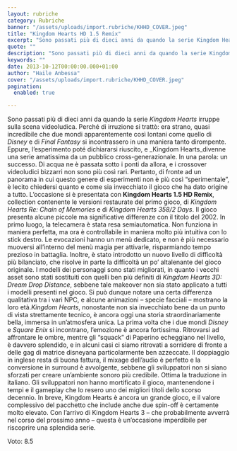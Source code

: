 ```yaml
---
layout: rubriche
category: Rubriche
banner: "/assets/uploads/import.rubriche/KHHD_COVER.jpeg"
title: "Kingdom Hearts HD 1.5 Remix"
excerpt: "Sono passati più di dieci anni da quando la serie Kingdom Hearts irruppe sulla scena videoludica. Perché di irruzione si trattò: era strano, quasi incredibile che due mondi apparentemente così lontani come quello di Disney e di Final Fantasy si incontrassero in una maniera tanto dirompente. Eppure, l’esperimento poté dichiararsi riuscito, e Kingdom Heartsdivenne una serie amatissima da un pubblico cross-generazionale. In [&hellip"
quote: ""
description: "Sono passati più di dieci anni da quando la serie Kingdom Hearts irruppe sulla scena videoludica. Perché di irruzione si trattò: era strano, quasi incredibile che due mondi apparentemente così lontani come quello di Disney e di Final Fantasy si incontrassero in una maniera tanto dirompente. Eppure, l’esperimento poté dichiararsi riuscito, e Kingdom Heartsdivenne una serie amatissima da un pubblico cross-generazionale. In [&hellip"
keywords: ""
date: 2013-10-12T00:00:00.000+01:00
author: "Haile Anbessa"
cover: "/assets/uploads/import.rubriche/KHHD_COVER.jpeg"
pagination:
  enabled: true

---
```


Sono passati più di dieci anni da quando la serie _Kingdom Hearts_ irruppe sulla scena videoludica. Perché di irruzione si trattò: era strano, quasi incredibile che due mondi apparentemente così lontani come quello di _Disney_ e di _Final Fantasy_ si incontrassero in una maniera tanto dirompente. Eppure, l’esperimento poté dichiararsi riuscito, e _Kingdom Hearts_divenne una serie amatissima da un pubblico cross-generazionale. In una parola: un successo. Di acqua ne è passata sotto i ponti da allora, e i crossover videoludici bizzarri non sono più così rari. Pertanto, di fronte ad un panorama in cui questo genere di esperimenti non è più così “sperimentale”, è lecito chiedersi quanto e come sia invecchiato il gioco che ha dato origine a tutto. L’occasione si è presentata con **Kingdom Hearts 1.5 HD Remix**, collection contenente le versioni restaurate del primo gioco, di _Kingdom Hearts Re: Chain of Memories_ e di _Kingdom Hearts 358/2 Days_. Il gioco presenta alcune piccole ma significative differenze con il titolo del 2002\. In primo luogo, la telecamera è stata resa semiautomatica. Non funziona in maniera perfetta, ma ora è controllabile in maniera molto più intuitiva con lo stick destro. Le evocazioni hanno un menù dedicato, e non è più necessario muoversi all’interno del menù magia per attivarle, risparmiando tempo prezioso in battaglia. Inoltre, è stato introdotto un nuovo livello di difficoltà più bilanciato, che risolve in parte la difficoltà un po’ altalenante del gioco originale. I modelli dei personaggi sono stati migliorati, in quanto i vecchi asset sono stati sostituiti con quelli ben più definiti di _Kingdom Hearts 3D: Dream Drop Distance_, sebbene tale makeover non sia stato applicato a tutti i modelli presenti nel gioco. Si può dunque notare una certa differenza qualitativa tra i vari NPC, e alcune animazioni – specie facciali – mostrano la loro età._Kingdom Hearts_, nonostante non sia invecchiato bene da un punto di vista strettamente tecnico, è ancora oggi una storia straordinariamente bella, immersa in un’atmosfera unica. La prima volta che i due mondi _Disney_ e _Square Enix_ si incontrano, l’emozione è ancora fortissima. Ritrovarsi ad affrontare le ombre, mentre gli “squack” di Paperino echeggiano nel livello, è davvero splendido, e in alcuni casi ci siamo ritrovati a sorridere di fronte a delle gag di matrice disneyana particolarmente ben azzeccate. Il doppiaggio in inglese resta di buona fattura, il mixage dell’audio è perfetto e la conversione in surround è avvolgente, sebbene gli sviluppatori non si siano sforzati per creare un’ambiente sonoro più credibile. Ottima la traduzione in italiano. Gli sviluppatori non hanno mortificato il gioco, mantenendone i tempi e il gameplay che lo resero uno dei migliori titoli dello scorso decennio. In breve, Kingdom Hearts è ancora un grande gioco, e il valore complessivo del pacchetto che include anche due spin-off è certamente molto elevato. Con l’arrivo di Kingdom Hearts 3 – che probabilmente avverrà nel corso del prossimo anno – questa è un’occasione imperdibile per riscoprire una splendida serie.

Voto: 8.5